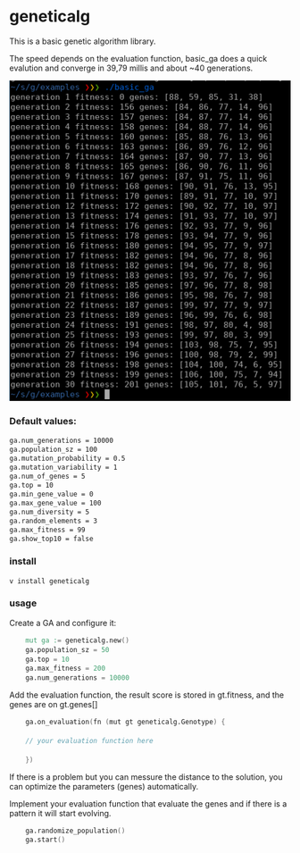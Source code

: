 # geneticalg 

This is a basic genetic algorithm library.

The speed depends on the evaluation function, 
basic_ga does a quick evalution and converge in 39,79 millis and about ~40 generations.

![basic_ga](pics/basic_ga.png)

### Default values:
	ga.num_generations = 10000
	ga.population_sz = 100
	ga.mutation_probability = 0.5
	ga.mutation_variability = 1
	ga.num_of_genes = 5
	ga.top = 10
	ga.min_gene_value = 0
	ga.max_gene_value = 100
	ga.num_diversity = 5
	ga.random_elements = 3
	ga.max_fitness = 99
	ga.show_top10 = false

### install
    v install geneticalg

### usage

Create a GA and configure it:

```V
    mut ga := geneticalg.new()
    ga.population_sz = 50
    ga.top = 10
    ga.max_fitness = 200
    ga.num_generations = 10000
```


Add the evaluation function, the result score is stored in gt.fitness, and the genes are on gt.genes[]

```V
	ga.on_evaluation(fn (mut gt geneticalg.Genotype) {
	
    // your evaluation function here

	})
```

If there is a problem but you can messure the distance to the solution, you can optimize the parameters (genes) automatically.

Implement your evaluation function that evaluate the genes and if there is a pattern it will start evolving.


```V
    ga.randomize_population()
    ga.start()
```
